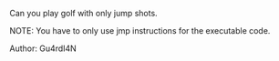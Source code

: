 Can you play golf with only jump shots.

NOTE: You have to only use jmp instructions for the executable code.

Author: Gu4rdI4N

